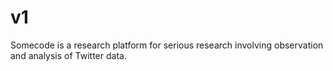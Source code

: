 # v1
Somecode is a research platform for serious research involving observation and analysis of Twitter data.
